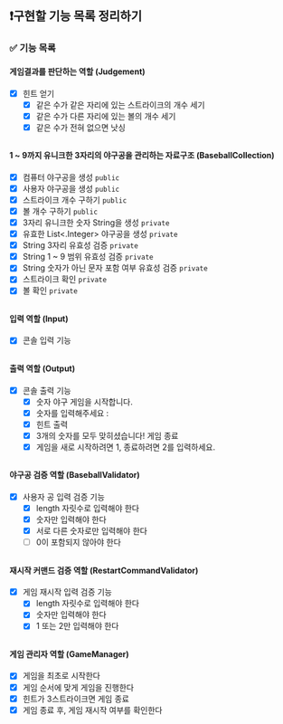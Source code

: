 ## ❗️구현할 기능 목록 정리하기

### ✅ 기능 목록

#### 게임결과를 판단하는 역할 (Judgement)

- [x] 힌트 얻기
    - [x] 같은 수가 같은 자리에 있는 스트라이크의 개수 세기
    - [x] 같은 수가 다른 자리에 있는 볼의 개수 세기
    - [x] 같은 수가 전혀 없으면 낫싱

##

#### 1 ~ 9까지 유니크한 3자리의 야구공을 관리하는 자료구조 (BaseballCollection)

- [x] 컴퓨터 야구공을 생성 `public`
- [x] 사용자 야구공을 생성 `public`
- [x] 스트라이크 개수 구하기 `public`
- [x] 볼 개수 구하기 `public`
- [x] 3자리 유니크한 숫자 String을 생성 `private`
- [x] 유효한 List<.Integer> 야구공을 생성 `private`
- [x] String 3자리 유효성 검증 `private`
- [x] String 1 ~ 9 범위 유효성 검증 `private`
- [x] String 숫자가 아닌 문자 포함 여부 유효성 검증 `private`
- [x] 스트라이크 확인 `private`
- [x] 볼 확인 `private`

##

#### 입력 역할 (Input)

- [x] 콘솔 입력 기능

##

#### 출력 역할 (Output)

- [x] 콘솔 출력 기능
    - [x] 숫자 야구 게임을 시작합니다.
    - [x] 숫자를 입력해주세요 :
    - [x] 힌트 출력
    - [x] 3개의 숫자를 모두 맞히셨습니다! 게임 종료
    - [x] 게임을 새로 시작하려면 1, 종료하려면 2를 입력하세요.

##

#### 야구공 검증 역할 (BaseballValidator)

- [x] 사용자 공 입력 검증 기능
    - [x] length 자릿수로 입력해야 한다
    - [x] 숫자만 입력해야 한다
    - [x] 서로 다른 숫자로만 입력해야 한다
    - [ ] 0이 포함되지 않아야 한다

##

#### 재시작 커맨드 검증 역할 (RestartCommandValidator)

- [x] 게임 재시작 입력 검증 기능
    - [x] length 자릿수로 입력해야 한다
    - [x] 숫자만 입력해야 한다
    - [x] 1 또는 2만 입력해야 한다

##

#### 게임 관리자 역할  (GameManager)

- [x] 게임을 최초로 시작한다
- [x] 게임 순서에 맞게 게임을 진행한다
- [x] 힌트가 3스트라이크면 게임 종료
- [x] 게임 종료 후, 게임 재시작 여부를 확인한다